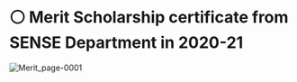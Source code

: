 # :white_circle: Merit Scholarship certificate from SENSE Department in 2020-21

![Merit_page-0001](https://user-images.githubusercontent.com/107871742/175235182-50b434a4-0d5e-4483-a575-c7638a27d6f0.jpg)
